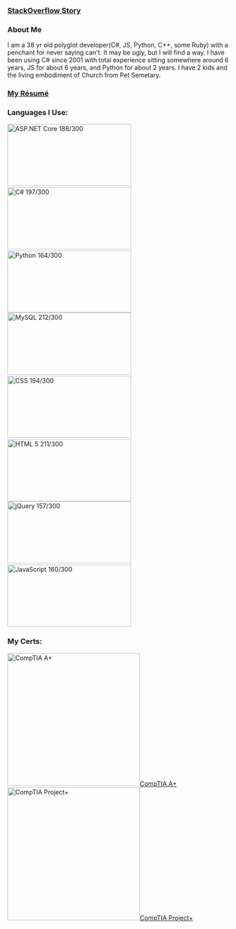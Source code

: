 
### [StackOverflow Story](https://stackoverflow.com/story/jacrys)

### About Me
I am a 38 yr old polyglot developer(C#, JS, Python, C++, some Ruby) with a penchant for never saying can't.  It may be ugly, but I will find a way.  I have been using C# since 2001 with total experience sitting somewhere around 6 years, JS for about 6 years, and Python for about 2 years. I have 2 kids and the living embodiment of Church from Pet Semetary.  

### [My Résumé](https://registry.jsonresume.org/jacrys)

### Languages I Use:

<img alt='ASP.NET Core 188/300' title='ASP.NET Core 188/300' width="280px" height="140px" src='https://i.stack.imgur.com/07ZIW.png'>&nbsp;<img alt='C# 197/300' title='C# 197/300' width="280px" height="140px" src='https://i.stack.imgur.com/b3G06.png'>&nbsp;<img alt='Python 164/300' title='Python 164/300' width="280px" height="140px" src='https://i.stack.imgur.com/XmujW.png'> <img alt='MySQL 212/300' title='MySQL 212/300' width="280px" height="140px" src='https://i.stack.imgur.com/jCT8U.png'>&nbsp;<img alt='CSS 194/300' title='CSS 194/300' width="280px" height="140px" src='https://i.stack.imgur.com/T2DY5.png'>&nbsp;<img alt='HTML 5 211/300' title='HTML 5 211/300' width="280px" height="140px" src='https://i.stack.imgur.com/DmhjW.png'> <img alt='jQuery 157/300' title='jQuery 157/300' width="280px" height="140px" src='https://i.stack.imgur.com/Drr5K.png'>&nbsp;<img alt='JavaScript 160/300' title='JavaScript 160/300' width="280px" height="140px" src='https://i.stack.imgur.com/7VJUm.png'>

### My Certs:

<a href='https://www.youracclaim.com/badges/ffd7fd21-b0af-4e48-a4a7-17e537b7fc09'><img alt="CompTIA A+" title="CompTIA A+" width="300px" height="300px" src='https://images.youracclaim.com/size/340x340/images/63482325-a0d6-4f64-ae75-f5f33922c7d0/CompTIA_A_2Bce.png'>CompTIA A+</a>&nbsp;&nbsp;&nbsp;&nbsp;&nbsp;&nbsp;<a href='https://www.youracclaim.com/badges/e75a7734-ecf7-4723-a43b-02ba5706eb08'><img alt='CompTIA Project+' title='CompTIA Project+' width="300px" height="300px" src='https://images.youracclaim.com/size/340x340/images/be6dfc3d-f8a1-4c18-8b16-751600ef61c8/CompTIA_Project_2B.png'>CompTIA Project+</a>

